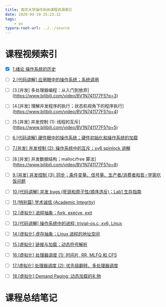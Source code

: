 ```yaml
---
title: 南京大学操作系统课程资源索引
date: 2020-04-19 15:23:12
tags: 
	- os
typora-root-url: ../../source
---
```


# 课程视频索引

- [x] [1.绪论 操作系统的历史](https://www.bilibili.com/video/BV1N741177F5?p=1)

- [ ] [2.[代码讲解] 应用眼中的操作系统；系统调用](https://www.bilibili.com/video/BV1N741177F5?p=2)

- [ ] [3.\[并发] 多处理器编程：从入门到放弃](https://www.bilibili.com/video/BV1N741177F5?p=3)

- [ ] [4.\[并发] 理解并发程序的执行；状态机视角下的程序执行](https://www.bilibili.com/video/BV1N741177F5?p=4)

- [ ] [5.\[并发] 并发控制 (1): 线程的互斥](https://www.bilibili.com/video/BV1N741177F5?p=5)

- [ ] [6.[代码讲解] 硬件眼中的操作系统；硬件初始化和操作系统的加载](https://www.bilibili.com/video/BV1N741177F5?p=6)

- [ ] [7.[并发] 并发控制 (2): 操作系统中的互斥；xv6 spinlock 讲解](https://www.bilibili.com/video/BV1N741177F5?p=7)

- [ ] [8.\[并发] 并发数据结构；malloc/free 算法](https://www.bilibili.com/video/BV1N741177F5?p=8)

- [ ] [9.[并发] 并发控制 (3): 同步；条件变量、信号量、生产者/消费者和哲♂学家吃饭问题](https://www.bilibili.com/video/BV1N741177F5?p=9)

- [ ] [10.[代码讲解] 并发 bugs (死锁和原子性/顺序违反)；Lab1 生存指南](https://www.bilibili.com/video/BV1N741177F5?p=10)

- [ ] [11.[特别篇] 学术诚信 (Academic Integrity)](https://www.bilibili.com/video/BV1N741177F5?p=11)

- [ ] [12.[虚拟化] 进程抽象；fork, execve, exit](https://www.bilibili.com/video/BV1N741177F5?p=12)

- [ ] [13.[代码讲解] 操作系统中的进程: trivial-os.c, xv6, Linux](https://www.bilibili.com/video/BV1N741177F5?p=13)

- [ ] [14.[虚拟化] 虚存抽象；Linux 进程的地址空间](https://www.bilibili.com/video/BV1N741177F5?p=14)

- [ ] [15.[虚拟化] 链接与加载；动态符号解析](https://www.bilibili.com/video/BV1N741177F5?p=15)

- [ ] [16.[虚拟化] 处理器调度 (1): 时间片, RR, MLFQ 和 CFS](https://www.bilibili.com/video/BV1N741177F5?p=16)

- [ ] [17.[虚拟化] 处理器调度 (2): 优先级翻转、多处理器调度](https://www.bilibili.com/video/BV1N741177F5?p=17)

- [ ] [18.[虚拟化] Demand Paging; 动态加载的礼物](https://www.bilibili.com/video/BV1N741177F5?p=18)

# 课程总结笔记

